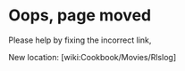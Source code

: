 # Oops, page moved

Please help by fixing the incorrect link,

New location: [wiki:Cookbook/Movies/Rlslog]
